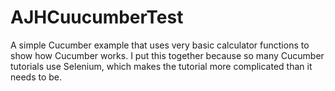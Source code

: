 # AJHCuucumberTest
A simple Cucumber example that uses very basic calculator functions to show how Cucumber works.
I put this together because so many Cucumber tutorials use Selenium, which makes the tutorial more complicated than it needs to be.
